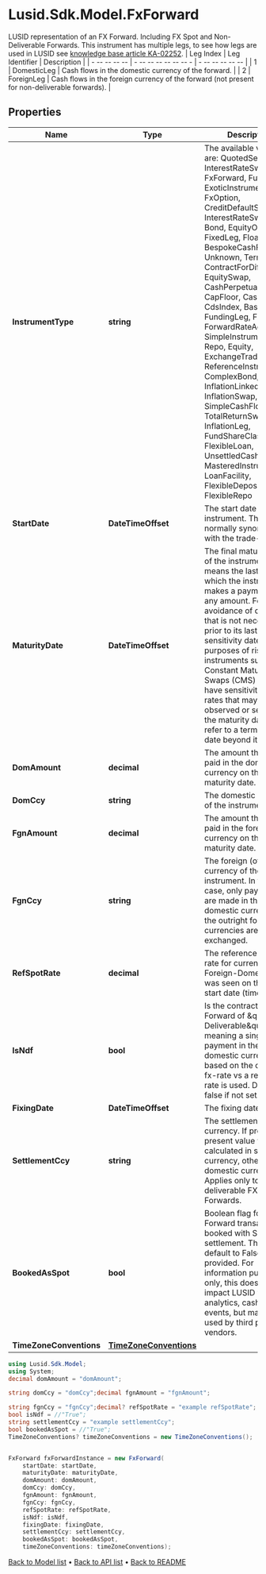 # Lusid.Sdk.Model.FxForward
LUSID representation of an FX Forward.  Including FX Spot and Non-Deliverable Forwards.                This instrument has multiple legs, to see how legs are used in LUSID see [knowledge base article KA-02252](https://support.lusid.com/knowledgebase/article/KA-02252).                | Leg Index | Leg Identifier | Description |  | - -- -- -- -- | - -- -- -- -- -- -- - | - -- -- -- -- -- |  | 1 | DomesticLeg | Cash flows in the domestic currency of the forward. |  | 2 | ForeignLeg | Cash flows in the foreign currency of the forward (not present for non-deliverable forwards). |

## Properties

Name | Type | Description | Notes
------------ | ------------- | ------------- | -------------
**InstrumentType** | **string** | The available values are: QuotedSecurity, InterestRateSwap, FxForward, Future, ExoticInstrument, FxOption, CreditDefaultSwap, InterestRateSwaption, Bond, EquityOption, FixedLeg, FloatingLeg, BespokeCashFlowsLeg, Unknown, TermDeposit, ContractForDifference, EquitySwap, CashPerpetual, CapFloor, CashSettled, CdsIndex, Basket, FundingLeg, FxSwap, ForwardRateAgreement, SimpleInstrument, Repo, Equity, ExchangeTradedOption, ReferenceInstrument, ComplexBond, InflationLinkedBond, InflationSwap, SimpleCashFlowLoan, TotalReturnSwap, InflationLeg, FundShareClass, FlexibleLoan, UnsettledCash, Cash, MasteredInstrument, LoanFacility, FlexibleDeposit, FlexibleRepo | 
**StartDate** | **DateTimeOffset** | The start date of the instrument. This is normally synonymous with the trade-date. | 
**MaturityDate** | **DateTimeOffset** | The final maturity date of the instrument. This means the last date on which the instruments makes a payment of any amount.  For the avoidance of doubt, that is not necessarily prior to its last sensitivity date for the purposes of risk; e.g. instruments such as  Constant Maturity Swaps (CMS) often have sensitivities to rates that may well be observed or set prior to the maturity date, but refer to a termination date beyond it. | 
**DomAmount** | **decimal** | The amount that is to be paid in the domestic currency on the maturity date. | 
**DomCcy** | **string** | The domestic currency of the instrument. | 
**FgnAmount** | **decimal** | The amount that is to be paid in the foreign currency on the maturity date. | 
**FgnCcy** | **string** | The foreign (other) currency of the instrument. In the NDF case, only payments are made in the domestic currency.  For the outright forward, currencies are exchanged. | 
**RefSpotRate** | **decimal** | The reference Fx Spot rate for currency pair Foreign-Domestic that was seen on the trade start date (time). | [optional] 
**IsNdf** | **bool** | Is the contract an Fx-Forward of \&quot;Non-Deliverable\&quot; type, meaning a single payment in the domestic currency based on the change in fx-rate vs  a reference rate is used.  Defaults to false if not set. | [optional] 
**FixingDate** | **DateTimeOffset** | The fixing date. | [optional] 
**SettlementCcy** | **string** | The settlement currency.  If provided, present value will be calculated in settlement currency, otherwise the domestic currency. Applies only to non-deliverable FX Forwards. | [optional] 
**BookedAsSpot** | **bool** | Boolean flag for FX Forward transactions booked with Spot settlement. This will default to False if not provided.  For information purposes only, this does not impact LUSID valuation, analytics, cashflows or events, but may be used by third party vendors. | [optional] 
**TimeZoneConventions** | [**TimeZoneConventions**](TimeZoneConventions.md) |  | [optional] 

```csharp
using Lusid.Sdk.Model;
using System;
decimal domAmount = "domAmount";

string domCcy = "domCcy";decimal fgnAmount = "fgnAmount";

string fgnCcy = "fgnCcy";decimal? refSpotRate = "example refSpotRate";
bool isNdf = //"True";
string settlementCcy = "example settlementCcy";
bool bookedAsSpot = //"True";
TimeZoneConventions? timeZoneConventions = new TimeZoneConventions();


FxForward fxForwardInstance = new FxForward(
    startDate: startDate,
    maturityDate: maturityDate,
    domAmount: domAmount,
    domCcy: domCcy,
    fgnAmount: fgnAmount,
    fgnCcy: fgnCcy,
    refSpotRate: refSpotRate,
    isNdf: isNdf,
    fixingDate: fixingDate,
    settlementCcy: settlementCcy,
    bookedAsSpot: bookedAsSpot,
    timeZoneConventions: timeZoneConventions);
```

[Back to Model list](../README.md#documentation-for-models) &#8226; [Back to API list](../README.md#documentation-for-api-endpoints) &#8226; [Back to README](../README.md)
